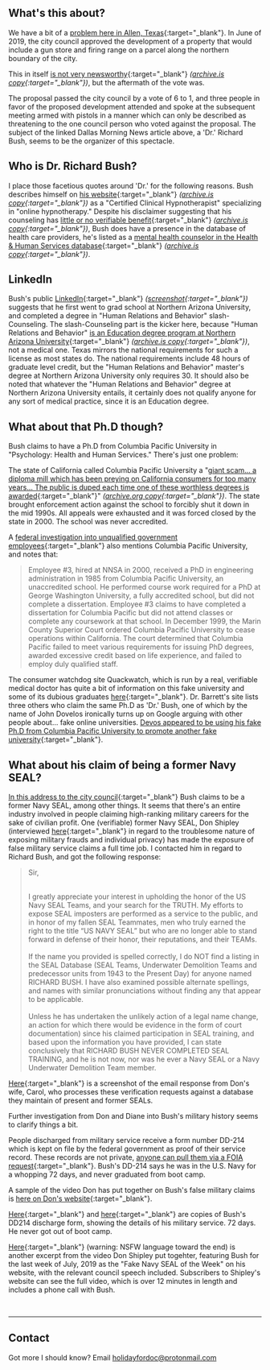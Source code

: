 ## What's this about?

We have a bit of a [problem here in Allen, Texas](https://www.dallasnews.com/news/allen/2019/07/12/shut-talking-allen-council-meeting-became-shouting-match-amid-gun-range-debate){:target="_blank"}. In June of 2019, the city council approved the development of a property that would include a gun store and firing range on a parcel along the northern boundary of the city.

This in itself [is not very newsworthy](https://allen.novusagenda.com/agendapublic/CoverSheet.aspx?ItemID=8330&MeetingID=803){:target="_blank"} *([archive.is copy](http://archive.is/Tc5zb){:target="_blank"})*, but the aftermath of the vote was.

The proposal passed the city council by a vote of 6 to 1, and three people in favor of the proposed development attended and spoke at the subsequent meeting armed with pistols in a manner which can only be described as threatening to the one council person who voted against the proposal. The subject of the linked Dallas Morning News article above, a 'Dr.' Richard Bush, seems to be the organizer of this spectacle.

## Who is Dr. Richard Bush?

I place those facetious quotes around 'Dr.' for the following reasons. Bush describes himself on [his website](https://mindovermattercounseling.com/page2.php){:target="_blank"} *([archive.is copy](https://archive.is/CiyKe){:target="_blank"})* as a "Certified Clinical Hypnotherapist" specializing in "online hypnotherapy."  Despite his disclaimer suggesting that his counseling has [little or no verifiable benefit](https://mindovermattercounseling.com/page4.html){:target="_blank"} *([archive.is copy](https://archive.is/mM7ns){:target="_blank"})*, Bush does have a presence in the database of health care providers, he's listed as a [mental health counselor in the Health & Human Services database](https://npiregistry.cms.hhs.gov/registry/provider-view/1154308195){:target="_blank"} *([archive.is copy](http://archive.is/r7EKf){:target="_blank"})*.

## LinkedIn

Bush's public [LinkedIn](https://www.linkedin.com/in/richard-bush-8377b58){:target="_blank"} *([screenshot](https://holidayfordoc.github.io/linkedin.jpg){:target="_blank"})* suggests that he first went to grad school at Northern Arizona University, and completed a degree in "Human Relations and Behavior" slash-Counseling.  The slash-Counseling part is the kicker here, because "Human Relations and Behavior" [is an Education degree program at Northern Arizona University](http://catalog.nau.edu/Catalog/details?plan=HUMRELMED&catalogYear){:target="_blank"} *([archive.is copy](http://archive.is/q9fvh){:target="_blank"})*, not a medical one. Texas mirrors the national requirements for such a license as most states do.  The national requirements include 48 hours of graduate level credit, but the "Human Relations and Behavior" master's degree at Northern Arizona University only requires 30. It should also be noted that whatever the "Human Relations and Behavior" degree at Northern Arizona University entails, it certainly does not qualify anyone for any sort of medical practice, since it is an Education degree.

## What about that Ph.D though?

Bush claims to have a Ph.D from Columbia Pacific University in "Psychology: Health and Human Services."  There's just one problem:

The state of California called Columbia Pacific University a "[giant scam... a diploma mill which has been preying on California consumers for too many years... The public is duped each time one of these worthless degrees is awarded](https://www.sfgate.com/education/article/Marin-Judge-Orders-University-in-Novato-To-Cease-2888658.php){:target="_blank"}" *([archive.org copy](https://web.archive.org/web/20190714210119/https://www.sfgate.com/education/article/Marin-Judge-Orders-University-in-Novato-To-Cease-2888658.php){:target="_blank"})*.  The state brought enforcement action against the school to forcibly shut it down in the mid 1990s.  All appeals were exhausted and it was forced closed by the state in 2000.  The school was never accredited.

A [federal investigation into unqualified government employees](https://www.gao.gov/new.items/d04771t.pdf){:target="_blank"} also mentions Columbia Pacific University, and notes that: 

> Employee #3, hired at NNSA in 2000, received a PhD in engineering administration in 1985 from Columbia Pacific University, an unaccredited school. He performed course work required for a PhD at George Washington University, a fully accredited school, but did not complete a dissertation. Employee #3 claims to have completed a dissertation for Columbia Pacific but did not attend classes or complete any coursework at that school. In December 1999, the Marin County Superior Court ordered Columbia Pacific University to cease operations within California. The court determined that Columbia Pacific failed to meet various requirements for issuing PhD degrees, awarded excessive credit based on life experience, and failed to employ duly qualified staff. 

The consumer watchdog site Quackwatch, which is run by a real, verifiable medical doctor has quite a bit of information on this fake university and some of its dubious graduates [here](https://www.quackwatch.org/04ConsumerEducation/News/cpu.html){:target="_blank"}. Dr. Barrett's site lists three others who claim the same Ph.D as 'Dr.' Bush, one of which by the name of John Dovelos ironically turns up on Google arguing with other people about...  fake online universities.  [Devos appeared to be using his fake Ph.D from Columbia Pacific University to promote another fake university](https://www.degreeinfo.com/index.php?threads/st-regis-will-not-be-listed-by-unesco-international-handbook-of-universities.8678/page-2#post-81691){:target="_blank"}.

## What about his claim of being a former Navy SEAL?

[In this address to the city council](https://youtu.be/vtMo865VoME?t=4240){:target="_blank"} Bush claims to be a former Navy SEAL, among other things. It seems that there's an entire industry involved in people claiming high-ranking military careers for the sake of civilian profit.  One (verifiable) former Navy SEAL, Don Shipley (interviewed [here](https://www.washingtonian.com/2015/08/30/if-youre-lying-about-being-a-navy-seal-veteran-don-shipley-will-catch-you/){:target="_blank"} in regard to the troublesome nature of exposing military frauds and individual privacy) has made the exposure of false military service claims a full time job.  I contacted him in regard to Richard Bush, and got the following response:

<blockquote>Sir,<br /><br />

I greatly appreciate your interest in upholding the honor of the US Navy SEAL Teams, and your search for the TRUTH. My efforts to expose SEAL imposters are performed as a service to the public, and in honor of my fallen SEAL Teammates, men who truly earned the right to the title “US NAVY SEAL” but who are no longer able to stand forward in defense of their honor, their reputations, and their TEAMs.
<br />
<br />
If the name you provided is spelled correctly, I do NOT find a listing in the SEAL Database (SEAL Teams, Underwater Demolition Teams and predecessor units from 1943 to the Present Day) for anyone named RICHARD BUSH. I have also examined possible alternate spellings, and names with similar pronunciations without finding any that appear to be applicable.
<br />
<br />
Unless he has undertaken the unlikely action of a legal name change, an action for which there would be evidence in the form of court documentation) since his claimed participation in SEAL training, and based upon the information you have provided, I can state conclusively that RICHARD BUSH NEVER COMPLETED SEAL TRAINING, and he is not now, nor was he ever a Navy SEAL or a Navy Underwater Demolition Team member.
</blockquote>

[Here](https://holidayfordoc.github.io/seal-response.jpg){:target="_blank"} is a screenshot of the email response from Don's wife, Carol, who processes these verification requests against a database they maintain of present and former SEALs.

Further investigation from Don and Diane into Bush's military history seems to clarify things a bit. 

People discharged from military service receive a form number DD-214 which is kept on file by the federal government as proof of their service record. These records are not private, [anyone can pull them via a FOIA request](https://holidayfordoc.github.io/dd214.jpg){:target="_blank"}. Bush's DD-214 says he was in the U.S. Navy for a whopping 72 days, and never graduated from boot camp.

A sample of the video Don has put together on Bush's false military claims is [here on Don's website](https://videos.extremesealexperience.com/movie_Phony-Navy-Seal-Of-The-Week-Dr-Richard-Orville-Bush-Allen-Texas-The-Dead-Horse-Kicker-Phony-Seal){:target="_blank"}.

[Here](https://holidayfordoc.github.io/dd214-1.jpg){:target="_blank"} and [here](https://holidayfordoc.github.io/dd214-1.jpg){:target="_blank"} are copies of Bush's DD214 discharge form, showing the details of his military service.  72 days.  He never got out of boot camp.

[Here](https://holidayfordoc.github.io/bush-shipley.mp4){:target="_blank"} (warning: NSFW language toward the end) is another excerpt from the video Don Shipley put togehter, featuring Bush for the last week of July, 2019 as the "Fake Navy SEAL of the Week" on his website, with the relevant council speech included.  Subscribers to Shipley's website can see the full video, which is over 12 minutes in length and includes a phone call with Bush.

<br />
<hr>


## Contact

Got more I should know? Email <a href="mailto:holidayfordoc@protonmail.com" target="_blank">holidayfordoc@protonmail.com</a>
